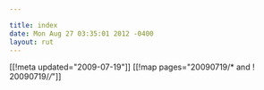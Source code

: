 ```yaml
---

title: index
date: Mon Aug 27 03:35:01 2012 -0400
layout: rut
---
```


[[!meta updated="2009-07-19"]]
[[!map pages="20090719/* and ! 20090719/*/*"]]
